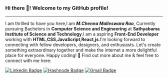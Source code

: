 ### Hi there 👋! Welcome to my GitHub profile!
<hr>

I am thrilled to have you here,I am ***M.Chenna Malleswara Rao***, Currently pursuing Bachelors in **Computer Science and Engineering**
at **Sathyabama Institute of Science and Technology**.I am a aspiring **Front-End Developer** working with **HTML**,**CSS**,**JavaScript**,**React,js**.I'm looking forward to connecting with fellow developers, designers, and enthusiasts. Let's create something extraordinary together and make the internet a more delightful place for everyone. Happy coding! 🚀  Find out more about me & feel free to connect with me here:

[![Linkedin Badge](https://img.shields.io/badge/-M.ChennaMalleswaraRao-blue?style=flat-square&logo=Linkedin&logoColor=white&link=https://www.linkedin.com/in/chenna-malleswara-rao/)](https://www.linkedin.com/in/chenna-malleswara-rao/)
[![Hashnode Badge](https://img.shields.io/badge/-@cmaguluri13-1F51FF?style=flat-square&labelColor=1F51FF&logo=Hashnode&link=https://hashnode.com/@cmaguluri13)](https://hashnode.com/@cmaguluri13)
[![Gmail Badge](https://img.shields.io/badge/-cmaguluri13@gmail.com-c14438?style=flat-square&logo=Gmail&logoColor=white&link=mailto:cmaguluri13@gmail.com)](mailto:cmaguluri13@gmail.com)




<!--
**ChennaMalleswaraRao/ChennaMalleswaraRao** is a ✨ _special_ ✨ repository because its `README.md` (this file) appears on your GitHub profile.

Here are some ideas to get you started:

- 🔭 I’m currently working on ...
- 🌱 I’m currently learning ...
- 👯 I’m looking to collaborate on ...
- 🤔 I’m looking for help with ...
- 💬 Ask me about ...
- 📫 How to reach me: ...
- 😄 Pronouns: ...
- ⚡ Fun fact: ...
-->
